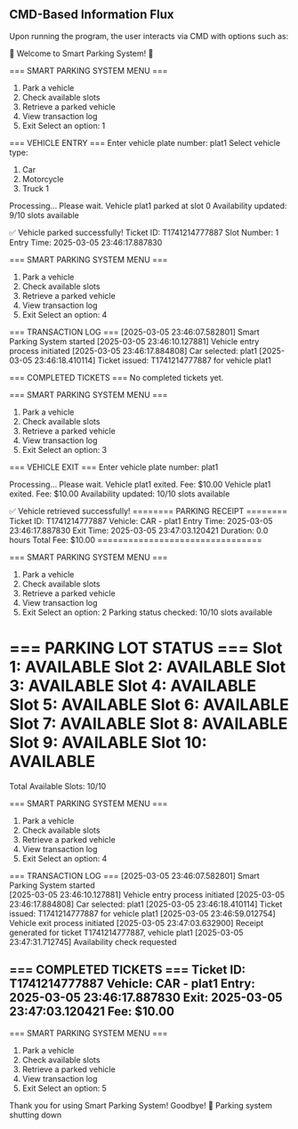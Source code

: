 ## CMD-Based Information Flux
Upon running the program, the user interacts via CMD with options such as:

🚗 Welcome to Smart Parking System! 🚗

=== SMART PARKING SYSTEM MENU ===
1. Park a vehicle
2. Check available slots
3. Retrieve a parked vehicle
4. View transaction log
5. Exit
Select an option:
1

=== VEHICLE ENTRY ===
Enter vehicle plate number:
plat1
Select vehicle type:
1. Car
2. Motorcycle
3. Truck
1

Processing... Please wait.
Vehicle plat1 parked at slot 0
Availability updated: 9/10 slots available

✅ Vehicle parked successfully!
Ticket ID: T1741214777887
Slot Number: 1
Entry Time: 2025-03-05 23:46:17.887830

=== SMART PARKING SYSTEM MENU ===
1. Park a vehicle
2. Check available slots
3. Retrieve a parked vehicle
4. View transaction log
5. Exit
Select an option:
4

=== TRANSACTION LOG ===
[2025-03-05 23:46:07.582801] Smart Parking System started
[2025-03-05 23:46:10.127881] Vehicle entry process initiated
[2025-03-05 23:46:17.884808] Car selected: plat1
[2025-03-05 23:46:18.410114] Ticket issued: T1741214777887 for vehicle plat1

=== COMPLETED TICKETS ===
No completed tickets yet.

=== SMART PARKING SYSTEM MENU ===
1. Park a vehicle
2. Check available slots
3. Retrieve a parked vehicle
4. View transaction log
5. Exit
Select an option:
3

=== VEHICLE EXIT ===
Enter vehicle plate number:
plat1

Processing... Please wait.
Vehicle plat1 exited. Fee: $10.00
Vehicle plat1 exited. Fee: $10.00
Availability updated: 10/10 slots available

✅ Vehicle retrieved successfully!
    ======== PARKING RECEIPT ========
    Ticket ID: T1741214777887
    Vehicle: CAR - plat1
    Entry Time: 2025-03-05 23:46:17.887830
    Exit Time: 2025-03-05 23:47:03.120421
    Duration: 0.0 hours
    Total Fee: $10.00
    ================================


=== SMART PARKING SYSTEM MENU ===
1. Park a vehicle
2. Check available slots
3. Retrieve a parked vehicle
4. View transaction log
5. Exit
Select an option:
2
Parking status checked: 10/10 slots available

=== PARKING LOT STATUS ===
Slot 1: AVAILABLE
Slot 2: AVAILABLE
Slot 3: AVAILABLE
Slot 4: AVAILABLE
Slot 5: AVAILABLE
Slot 6: AVAILABLE
Slot 7: AVAILABLE
Slot 8: AVAILABLE
Slot 9: AVAILABLE
Slot 10: AVAILABLE
========================

Total Available Slots: 10/10

=== SMART PARKING SYSTEM MENU ===
1. Park a vehicle
2. Check available slots
3. Retrieve a parked vehicle
4. View transaction log
5. Exit
Select an option: 
4

=== TRANSACTION LOG ===
[2025-03-05 23:46:07.582801] Smart Parking System started   
[2025-03-05 23:46:10.127881] Vehicle entry process initiated
[2025-03-05 23:46:17.884808] Car selected: plat1
[2025-03-05 23:46:18.410114] Ticket issued: T1741214777887 for vehicle plat1
[2025-03-05 23:46:59.012754] Vehicle exit process initiated
[2025-03-05 23:47:03.632900] Receipt generated for ticket T1741214777887, vehicle plat1
[2025-03-05 23:47:31.712745] Availability check requested

=== COMPLETED TICKETS ===
Ticket ID: T1741214777887
Vehicle: CAR - plat1
Entry: 2025-03-05 23:46:17.887830
Exit: 2025-03-05 23:47:03.120421
Fee: $10.00
-------------------

=== SMART PARKING SYSTEM MENU ===
1. Park a vehicle
2. Check available slots
3. Retrieve a parked vehicle
4. View transaction log
5. Exit
Select an option:
5

Thank you for using Smart Parking System! Goodbye! 👋
Parking system shutting down

